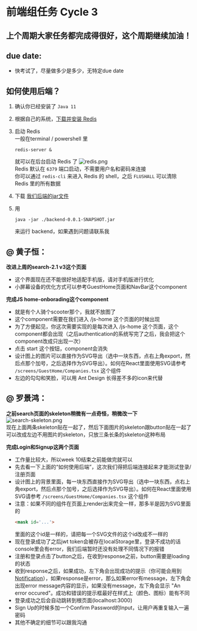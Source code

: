 # 前端组任务 Cycle 3

## 上个周期大家任务都完成得很好，这个周期继续加油！

## due date:
- 快考试了，尽量做多少是多少，无特定due date

## 如何使用后端？
1. 确认你已经安装了 ```Java 11```
2. 根据自己的系统，[下载并安装 Redis](https://redis.io/topics/quickstart)  
3.  启动 Redis   
    一般在terminal / powershell 里
    ```
    redis-server &
    ```
    就可以在后台启动 Redis 了
    ![redis.png](https://i.loli.net/2021/01/26/GTpjQfu8W1rn7UV.png)  
    Redis 默认在 ```6379``` 端口启动，不需要用户名和密码来连接  
    你可以通过 ```redis-cli``` 来进入 Redis 的 shell，之后 ```FLUSHALL``` 可以清除 Redis 里的所有数据

4. 下载 [我们后端的jar文件](https://drive.google.com/file/d/1rWZdC-2fWoEDplUPspSW3fAYU-ZRQDrU/view?usp=sharing)  

5. 用 
    ```
    java -jar ./backend-0.0.1-SNAPSHOT.jar
    ```
    来运行 backend，如果遇到问题请联系我


## @ 黄子恒：
**改进上周的search-2.1 v3这个页面**
- 这个界面现在还不能很好地适配手机版，请对手机版进行优化
- 小屏幕设备的优化方式可以参考GuestHome页面和NavBar这个component
  
**完成JS home-onborading这个component**
- 就是有个人骑个scooter那个，我就不放图了
- 这个component需要在我们进入 /js-home 这个页面的时候出现
- 为了方便起见，你这次需要实现的是每次进入 /js-home 这个页面，这个component都会出现（之后authentication的系统写完了之后，我会把这个component改成只出现一次）
- 点击 start 这个按钮，component会消失
- 设计图上的图片可以直接作为SVG导出（选中一块东西，点右上角export，然后点那个加号，之后选择作为SVG导出）。如何在React里面使用SVG请参考 ```/screens/GuestHome/Companies.tsx``` 这个组件
- 左边的勾勾和笑脸，可以用 Ant Design 长得差不多的icon来代替

## @ 罗景鸿：
**之前search页面的skeleton稍微有一点奇怪，稍微改一下**  
![search-skeleton.png](https://i.loli.net/2021/02/18/fsF1uj4l9Uro7TZ.png)  
现在上面两条skeleton贴在一起了，然后下面图片的skeleton跟button贴在一起了  
可以改成左边不用图片的skeleton，只放三条长条的skeleton这种布局  

**完成Login和Signup这两个页面**  
- 工作量比较大，所以week 10结束之前能做完就可以
- 先去看一下上面的“如何使用后端”，这次我们得把后端连接起来才能测试登录/注册页面
- 设计图上的背景里面，每一块东西直接作为SVG导出（选中一块东西，点右上角export，然后点那个加号，之后选择作为SVG导出）。如何在React里面使用SVG请参考 ```/screens/GuestHome/Companies.tsx``` 这个组件
- 注意：如果不同的组件在页面上render出来完全一样，那多半是因为SVG里面的  
    ```html
    <mask id='...'>
    ```
    里面的这个id是一样的，请把每一个SVG文件的这个id改成不一样的
- 现在登录成功了之后jwt token会被存在localStorage里，登录不成功的话console里会有error，我们后端暂时还没有处理不同情况下的报错
- 注册和登录点击了button之后，在收到response之前，button需要是loading的状态
- 收到response之后，如果成功，左下角会出现成功的提示（你可能会用到 [Notification](https://ant.design/components/notification/)），如果response是error，那么如果error有message，左下角会出现error message内容的显示，如果没有message，左下角会显示 "An error occured"。成功和错误的提示框最好在样式上（颜色、图标）能有不同
- 登录成功之后会自动跳转到根页面(localhost:3000)
- Sign Up的时候多加一个Confirm Password的Input，让用户再重复输入一遍密码
- 其他不确定的细节可以跟我沟通